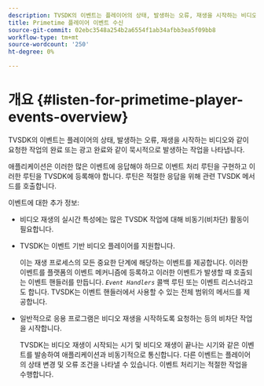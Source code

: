 ```yaml
---
description: TVSDK의 이벤트는 플레이어의 상태, 발생하는 오류, 재생을 시작하는 비디오와 같이 요청한 작업의 완료 또는 광고 완료와 같이 묵시적으로 발생하는 작업을 나타냅니다.
title: Primetime 플레이어 이벤트 수신
source-git-commit: 02ebc3548a254b2a6554f1ab34afbb3ea5f09bb8
workflow-type: tm+mt
source-wordcount: '250'
ht-degree: 0%

---
```


# 개요 {#listen-for-primetime-player-events-overview}

TVSDK의 이벤트는 플레이어의 상태, 발생하는 오류, 재생을 시작하는 비디오와 같이 요청한 작업의 완료 또는 광고 완료와 같이 묵시적으로 발생하는 작업을 나타냅니다.

애플리케이션은 이러한 많은 이벤트에 응답해야 하므로 이벤트 처리 루틴을 구현하고 이러한 루틴을 TVSDK에 등록해야 합니다. 루틴은 적절한 응답을 위해 관련 TVSDK 메서드를 호출합니다.

이벤트에 대한 추가 정보:

* 비디오 재생의 실시간 특성에는 많은 TVSDK 작업에 대해 비동기(비차단) 활동이 필요합니다.
* TVSDK는 이벤트 기반 비디오 플레이어를 지원합니다.

  이는 재생 프로세스의 모든 중요한 단계에 해당하는 이벤트를 제공합니다. 이러한 이벤트를 플랫폼의 이벤트 메커니즘에 등록하고 이러한 이벤트가 발생할 때 호출되는 이벤트 핸들러를 만듭니다. *`Event Handlers`* 콜백 루틴 또는 이벤트 리스너라고도 합니다. TVSDK는 이벤트 핸들러에서 사용할 수 있는 전체 범위의 메서드를 제공합니다.
* 일반적으로 응용 프로그램은 비디오 재생을 시작하도록 요청하는 등의 비차단 작업을 시작합니다.

  TVSDK는 비디오 재생이 시작되는 시기 및 비디오 재생이 끝나는 시기와 같은 이벤트를 발송하여 애플리케이션과 비동기적으로 통신합니다. 다른 이벤트는 플레이어의 상태 변경 및 오류 조건을 나타낼 수 있습니다. 이벤트 처리기는 적절한 작업을 수행합니다.
